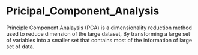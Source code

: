 # Pricipal_Component_Analysis

Principle Component Analaysis (PCA) is a dimensionality reduction method used to reduce dimension of the large dataset,
By transforming a large set of variables into a smaller set that contains most of the information of large set of data.
